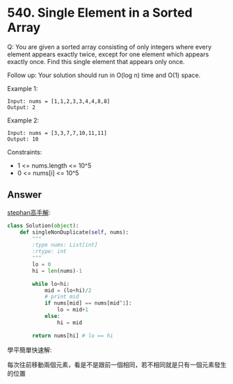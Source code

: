 # 540. Single Element in a Sorted Array 
Q: You are given a sorted array consisting of only integers where every element appears exactly twice, except for one element which appears exactly once. Find this single element that appears only once.

Follow up: Your solution should run in O(log n) time and O(1) space.

 

Example 1:
```
Input: nums = [1,1,2,3,3,4,4,8,8]
Output: 2
```
Example 2:
```
Input: nums = [3,3,7,7,10,11,11]
Output: 10
```

Constraints:

* 1 <= nums.length <= 10^5
* 0 <= nums[i] <= 10^5

## Answer
[stephan高手解](https://leetcode.com/problems/single-element-in-a-sorted-array/discuss/100732/Short-compare-numsi-with-numsi1):
```python
class Solution(object):
    def singleNonDuplicate(self, nums):
        """
        :type nums: List[int]
        :rtype: int
        """
        lo = 0
        hi = len(nums)-1
        
        while lo<hi:
            mid = (lo+hi)/2
            # print mid
            if nums[mid] == nums[mid^1]:
                lo = mid+1
            else:
                hi = mid
                
        return nums[hi] # lo == hi
```

學平簡單快速解:

每次往前移動兩個元素，看是不是跟前一個相同，若不相同就是只有一個元素發生的位置